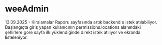 # weeAdmin

13.09.2025 - Kiralamalar Raporu sayfasında artık backend e istek atılabiliyor. Başlangıçta giriş yapan kullanıcının permissions.locations alanındaki şehirlere göre sayfa ilk yüklendiğinde direkt istek atılıyor ve ekranda listeleniyor.